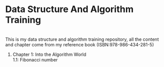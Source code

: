# Data Structure And Algorithm Training

<br>This is my data structure and algorithm training repository, all the content and chapter come from my reference book (ISBN:978-986-434-281-5)

1. Chapter 1: Into the Algorithm World
<br>1.1: Fibonacci number